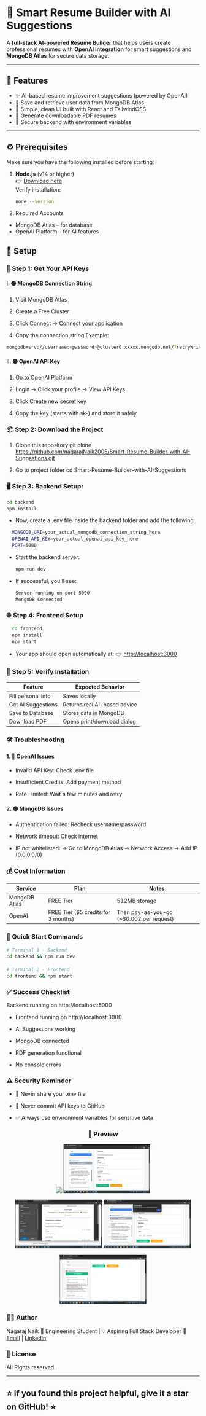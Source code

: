 # 🧠 Smart Resume Builder with AI Suggestions

A **full-stack AI-powered Resume Builder** that helps users create professional resumes with **OpenAI integration** for smart suggestions and **MongoDB Atlas** for secure data storage.

---

## 🚀 Features

- ✨ AI-based resume improvement suggestions (powered by OpenAI)
- 💾 Save and retrieve user data from MongoDB Atlas
- 🧩 Simple, clean UI built with React and TailwindCSS
- 📄 Generate downloadable PDF resumes
- 🔐 Secure backend with environment variables

---

## ⚙️ Prerequisites

Make sure you have the following installed before starting:

1. **Node.js** (v14 or higher)  
   👉 [Download here](https://nodejs.org)  
   Verify installation:  
   ```bash
   node --version
2. Required Accounts
  - MongoDB Atlas – for database
  - OpenAI Platform – for AI features

## 📄 Setup

### 🔑 Step 1: Get Your API Keys

#### I. 🟢 MongoDB Connection String

1. Visit MongoDB Atlas

2. Create a Free Cluster

3. Click Connect → Connect your application

4. Copy the connection string
Example:
 ```bash
mongodb+srv://username:<password>@cluster0.xxxxx.mongodb.net/?retryWrites=true&w=majority
```
#### II. 🟣 OpenAI API Key

1. Go to OpenAI Platform

2. Login → Click your profile → View API Keys

3. Click Create new secret key

4. Copy the key (starts with sk-) and store it safely

### 📦 Step 2: Download the Project
1. Clone this repository
git clone https://github.com/nagarajNaik2005/Smart-Resume-Builder-with-AI-Suggestions.git

2. Go to project folder
cd Smart-Resume-Builder-with-AI-Suggestions

### 🖥️ Step 3: Backend Setup:
```bash
cd backend
npm install
```
- Now, create a .env file inside the backend folder and add the following:
```bash
  MONGODB_URI=your_actual_mongodb_connection_string_here
  OPENAI_API_KEY=your_actual_openai_api_key_here
  PORT=5000
```
- Start the backend server:
  ```bash
  npm run dev
  ```
- If successful, you’ll see:
  ```bash
  Server running on port 5000
  MongoDB Connected
  ```
### 🌐 Step 4: Frontend Setup
```bash
  cd frontend
  npm install
  npm start
  ```
- Your app should open automatically at:
  👉 <http://localhost:3000>
  
### 🧩 Step 5: Verify Installation
  | Feature            | Expected Behavior            |
  | ------------------ | ---------------------------- |
  | Fill personal info | Saves locally                |
  | Get AI Suggestions | Returns real AI-based advice |
  | Save to Database   | Stores data in MongoDB       |
  | Download PDF       | Opens print/download dialog  |

### 🛠️ Troubleshooting
#### 1. 🔵 OpenAI Issues

  - Invalid API Key: Check .env file

  - Insufficient Credits: Add payment method

  - Rate Limited: Wait a few minutes and retry
#### 2. 🟢 MongoDB Issues

  - Authentication failed: Recheck username/password

  - Network timeout: Check internet

  - IP not whitelisted: → Go to MongoDB Atlas → Network Access → Add IP (0.0.0.0/0)

### 💰 Cost Information
| Service       | Plan                                | Notes                                    |
| ------------- | ----------------------------------- | ---------------------------------------- |
| MongoDB Atlas | FREE Tier                           | 512MB storage                            |
| OpenAI        | FREE Tier ($5 credits for 3 months) | Then pay-as-you-go (~$0.002 per request) |

### 🚀 Quick Start Commands
```bash
# Terminal 1 - Backend
cd backend && npm run dev

# Terminal 2 - Frontend
cd frontend && npm start
```
### ✅ Success Checklist
   Backend running on http://localhost:5000

  - Frontend running on http://localhost:3000

  - AI Suggestions working

  - MongoDB connected

  - PDF generation functional

  - No console errors

### ⚠️ Security Reminder
  - 🚫 Never share your .env file

  - 🚫 Never commit API keys to GitHub

  - ✅ Always use environment variables for sensitive data

<h3 align="center">📸 Preview</h3>

<p align="center">
  <img src="./Snapshot/Screenshot-2025-10-27-094245.png" width="45%" />
  <img src="./Snapshot/Preview.png" width="45%" />
</p>

<p align="center">
  <img src="./Snapshot/Printing-Resume.png" width="45%" />
  <img src="./Snapshot/Notifications-after-resume-saved.png" width="45%" />
</p>

<p align="center">
  <img src="./Snapshot/AI-Suggestion-for-Summary.png" width="45%" />
</p>

### 🧑‍💻 Author
Nagaraj Naik
💼 Engineering Student | 💡 Aspiring Full Stack Developer
📧 [Email](mrnagarajnaik2005@gmail.com) |
    [LinkedIn](https://www.linkedin.com/in/nagaraj-naik-2995852ba)
   
### 📝 License
 All Rights reserved.

 ---
 ⭐ If you found this project helpful, give it a star on GitHub! ⭐
 ---
